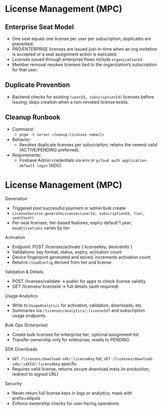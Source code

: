 # License Management (MPC)

## Enterprise Seat Model

- One seat equals one license per user per subscription; duplicates are prevented.
- PRO/ENTERPRISE licenses are issued just-in-time when an org invitation is accepted or a seat assignment action is executed.
- Licenses issued through enterprise flows include `organizationId`.
- Member removal revokes licenses tied to the organization’s subscription for that user.

## Duplicate Prevention

- Backend checks for existing `(userId, subscriptionId)` licenses before issuing; skips creation when a non-revoked license exists.

## Cleanup Runbook

- Command:
  - `pnpm -C server cleanup:licenses <email>`
- Behavior:
  - Revokes duplicate licenses per subscription; retains the newest valid (ACTIVE/PENDING preferred).
- Requirements:
  - Firebase Admin credentials via env or `gcloud auth application-default login` (ADC).

# License Management (MPC)

Generation
- Triggered post successful payment or admin bulk create
- `LicenseService.generateLicenses(userId, subscriptionId, tier, seatCount)`
- Per-seat licenses; tier-based features; expiry default 1 year; `maxActivations` varies by tier

Activation
- Endpoint: POST /licenses/activate { licenseKey, deviceInfo }
- Validations: key format, status, expiry, activation count
- Device fingerprint generated and stored; increments activation count
- Returns `cloudConfig` derived from tier and license

Validation & Details
- POST /licenses/validate → public for apps to check license validity
- GET /licenses/:licenseId → full details (auth required)

Usage Analytics
- Write to `UsageAnalytics` for activation, validation, downloads, etc.
- Summaries via `/licenses/analytics/:licenseId?` and subscription usage endpoints

Bulk Ops (Enterprise)
- Create bulk licenses for enterprise tier; optional assignment list
- Transfer ownership only for enterprise; resets to PENDING

SDK Downloads
- `GET /licenses/download-sdk/:licenseKey` list, `GET /licenses/download-sdk/:sdkId/:licenseKey` specific
- Requires valid license, returns secure download meta (in production, redirect to signed URL)

Security
- Never return full license keys in logs or analytics; mask with prefix+ellipsis
- Enforce ownership checks for user-facing operations
